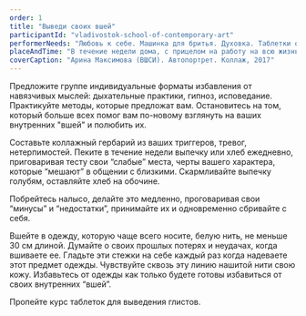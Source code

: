 ```yaml
---
order: 1
title: "Выведи своих вшей"
participantId: "vladivostok-school-of-contemporary-art"
performerNeeds: "Любовь к себе. Машинка для бритья. Духовка. Таблетки от глистов. Блокнот."
placeAndTime: "В течение недели дома, с прицелом на работу на всю жизнь"
coverCaption: "Арина Максимова (ВШСИ). Автопортрет. Коллаж, 2017"
---
```


Предложите группе индивидуальные форматы избавления от навязчивых мыслей: дыхательные практики, гипноз, исповедание. Практикуйте методы, которые предложат вам. Остановитесь на том, который больше всех помог вам по-новому взглянуть на ваших внутренних "вшей" и полюбить их.


Составьте коллажный гербарий из ваших триггеров, тревог, нетерпимостей. 
Пеките в течение недели выпечку или хлеб ежедневно, приговаривая тесту свои “слабые” места, черты вашего характера, которые “мешают” в общении с близкими. Скармливайте выпечку голубям, оставляйте хлеб на обочине.


Побрейтесь налысо, делайте это медленно, проговаривая свои “минусы” и “недостатки”, принимайте их и одновременно сбривайте с себя.


Вшейте в одежду, которую чаще всего носите, белую нить, не меньше 30 см длиной. Думайте о своих прошлых потерях и неудачах, когда вшиваете ее. Гладьте эти стежки на себе каждый раз когда надеваете этот предмет одежды. Чувствуйте сквозь эту линию нашитой нити свою кожу. Избавьтесь от одежды как только будете готовы избавиться от своих внутренних “вшей”.


Пропейте курс таблеток для выведения глистов.
